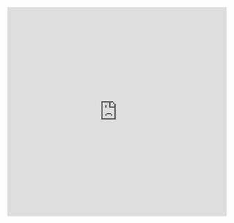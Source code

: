 <iframe width="640px" height= "480px" src= "https://forms.office.com/Pages/ResponsePage.aspx?id=RQSlSfq9eUut41R7TzmG6aqj9-yAHI5Bt3EG4ZSAWylUQUlBODZIUVVMOUFMOERWSEtTU1pDRVZRTC4u&embed=true" frameborder= "0" marginwidth= "0" marginheight= "0" style= "border: none; max-width:100%; max-height:100vh" allowfullscreen webkitallowfullscreen mozallowfullscreen msallowfullscreen> </iframe>
